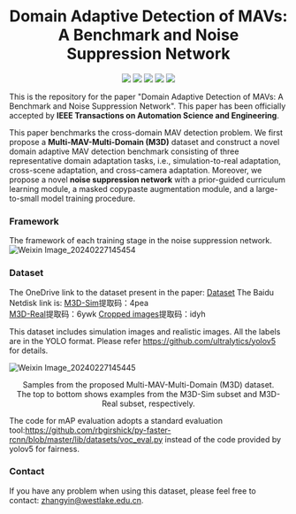 <div align="center">
  <h1>Domain Adaptive Detection of MAVs: A Benchmark and Noise Suppression Network</h1>
</div>
<p align="center">
  <a href="https://ieeexplore.ieee.org/document/10456581">
    <img src="https://ieeexplore.ieee.org/document/10456581"></a>
  <a href="https://arxiv.org">
    <img src="https://img.shields.io/badge/coming soon-blue?logo=googledocs&logoColor=white&labelColor=grey&color=blue"></a>
  <a href="https://westlakeu-my.sharepoint.com/:f:/g/personal/zhao_lab_westlake_edu_cn/Er96hmAJKZdKrjlBAMPLuFoBp3Gnuwy7k0Phqv8RZkO5sw?e=6FIzeZ">
    <img src="https://img.shields.io/badge/Dataset-blue?logo=microsoftsharepoint&logoColor=white&labelColor=grey&color=blue"></a>
  <a href="https://www.youtube.com">
    <img src="https://img.shields.io/badge/coming soon-blue?logo=youtube&logoColor=white&labelColor=grey&color=blue"></a>
  <a href="https://opensource.org/licenses/MIT">
    <img src="https://img.shields.io/badge/License-MIT-yellow.svg"></a>
</p>

This is the repository for the paper "Domain Adaptive Detection of MAVs: A Benchmark and Noise Suppression Network". This paper has been officially accepted by **IEEE Transactions on Automation Science and Engineering**.

This paper benchmarks the cross-domain MAV detection problem. We first propose a **Multi-MAV-Multi-Domain (M3D)** dataset and construct a novel domain adaptive MAV detection benchmark consisting of three representative domain adaptation tasks, i.e., simulation-to-real adaptation, cross-scene adaptation, and cross-camera adaptation. Moreover, we propose a novel **noise suppression network** with a prior-guided curriculum learning module, a masked copypaste augmentation module, and a large-to-small model training procedure. 

### Framework
The framework of each training stage in the noise suppression network.
![Weixin Image_20240227145454](https://github.com/WestlakeIntelligentRobotics/M3D/assets/125523389/b5d6de01-028b-4c40-9af3-862bc0e0bba4)

### Dataset

The OneDrive link to the dataset present in the paper: [Dataset](https://westlakeu-my.sharepoint.com/:f:/g/personal/zhao_lab_westlake_edu_cn/Er96hmAJKZdKrjlBAMPLuFoBp3Gnuwy7k0Phqv8RZkO5sw?e=6FIzeZ)
The Baidu Netdisk link is: [M3D-Sim](https://pan.baidu.com/s/1MKKIYKjJv6FYj6Klwp9ipA?pwd=4pea)提取码：4pea  
[M3D-Real](https://pan.baidu.com/s/1bw2kmO31JuZ0Mepxg1qYsw?pwd=6ywk)提取码：6ywk 
[Cropped images](https://pan.baidu.com/s/1TejEVESrzQh-wHFnrljLRw?pwd=idyh)提取码：idyh 

This dataset includes simulation images and realistic images. All the labels are in the YOLO format. Please refer https://github.com/ultralytics/yolov5 for details. 

![Weixin Image_20240227145445](https://github.com/WestlakeIntelligentRobotics/M3D/assets/125523389/aa3defd6-5f15-4739-b607-fba9259aac4b)
<p align="center">
  Samples from the proposed Multi-MAV-Multi-Domain (M3D) dataset. <br/>The top to bottom shows examples from the M3D-Sim subset and M3D-Real
subset, respectively.
</p>

The code for mAP evaluation adopts a standard evaluation tool:https://github.com/rbgirshick/py-faster-rcnn/blob/master/lib/datasets/voc_eval.py instead of the code provided by yolov5 for fairness.

### Contact
If you have any problem when using this dataset, please feel free to contact: [zhangyin@westlake.edu.cn](mailto:zhangyin@westlake.edu.cn).
